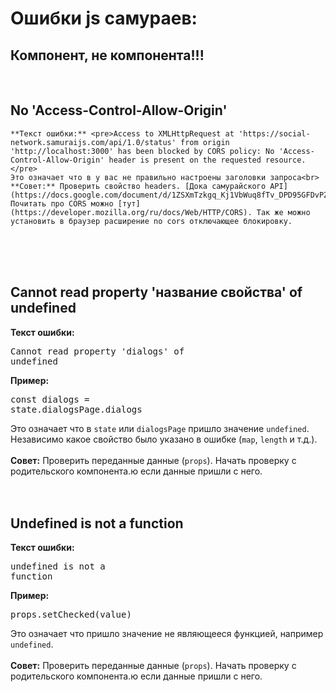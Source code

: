 # Ошибки js самураев:

## Компонент, не компонента!!!
<br>

## No 'Access-Control-Allow-Origin'
	**Текст ошибки:** <pre>Access to XMLHttpRequest at 'https://social-network.samuraijs.com/api/1.0/status' from origin 'http://localhost:3000' has been blocked by CORS policy: No 'Access-Control-Allow-Origin' header is present on the requested resource.</pre>
	Это означает что в у вас не правильно настроены заголовки запроса<br>
	**Совет:** Проверить свойство headers. [Дока самурайского API](https://docs.google.com/document/d/1ZSXmTzkgq_Kj1VbWuq8fTv_DPD95GFDvPZgqFeIYGoM/edit).
	Почитать про CORS можно [тут](https://developer.mozilla.org/ru/docs/Web/HTTP/CORS). Так же можно установить в браузер расширение no cors отключающее блокировку.
<br><br><br>

## Cannot read property 'название свойства' of undefined
**Текст ошибки:** <pre>Cannot read property 'dialogs' of undefined</pre>

**Пример:** <pre>const dialogs = state.dialogsPage.dialogs</pre>

Это означает что в `state` или `dialogsPage` пришло значение `undefined`. Независимо какое свойство было указано в ошибке (`map`, `length` и т.д.).<br><br>
**Совет:** Проверить переданные данные (`props`). Начать проверку с родительского компонента.ю если данные пришли с него.
<br><br><br>

## Undefined is not a function
**Текст ошибки:** <pre>undefined is not a function</pre>

**Пример:** <pre>props.setChecked(value)</pre>

Это означает что пришло значение не являющееся функцией, например `undefined`.<br><br>
**Совет:** Проверить переданные данные (`props`). Начать проверку с родительского компонента.ю если данные пришли с него.